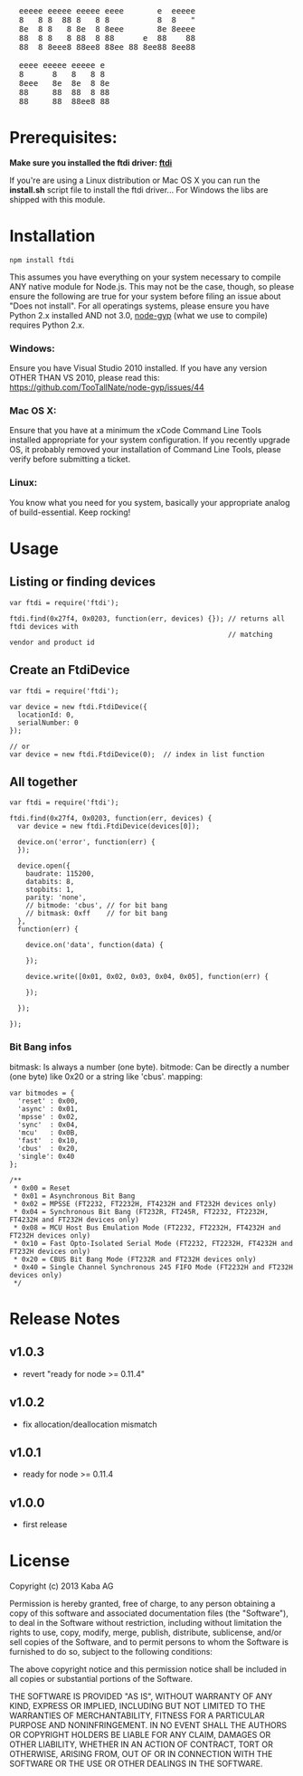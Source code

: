 <pre>
  eeeee eeeee eeeee eeee       e  eeeee 
  8   8 8  88 8   8 8          8  8   " 
  8e  8 8   8 8e  8 8eee       8e 8eeee 
  88  8 8   8 88  8 88      e  88    88 
  88  8 8eee8 88ee8 88ee 88 8ee88 8ee88

  eeee eeeee eeeee e  
  8      8   8   8 8  
  8eee   8e  8e  8 8e 
  88     88  88  8 88 
  88     88  88ee8 88 
</pre>

# Prerequisites:

**Make sure you installed the ftdi driver: [ftdi](http://www.ftdichip.com/Drivers/D2XX.htm)**

If you're are using a Linux distribution or Mac OS X you can run the **install.sh** script file to install the ftdi driver...
For Windows the libs are shipped with this module.

# Installation

    npm install ftdi

This assumes you have everything on your system necessary to compile ANY native module for Node.js. This may not be the case, though, so please ensure the following are true for your system before filing an issue about "Does not install". For all operatings systems, please ensure you have Python 2.x installed AND not 3.0, [node-gyp](https://github.com/TooTallNate/node-gyp) (what we use to compile) requires Python 2.x.

### Windows:

Ensure you have Visual Studio 2010 installed. If you have any version OTHER THAN VS 2010, please read this: https://github.com/TooTallNate/node-gyp/issues/44 

### Mac OS X:

Ensure that you have at a minimum the xCode Command Line Tools installed appropriate for your system configuration. If you recently upgrade OS, it probably removed your installation of Command Line Tools, please verify before submitting a ticket.

### Linux:

You know what you need for you system, basically your appropriate analog of build-essential. Keep rocking!

# Usage

## Listing or finding devices

```nodejs
var ftdi = require('ftdi');

ftdi.find(0x27f4, 0x0203, function(err, devices) {}); // returns all ftdi devices with
                                                      // matching vendor and product id
```

## Create an FtdiDevice

```nodejs
var ftdi = require('ftdi');

var device = new ftdi.FtdiDevice({
  locationId: 0,
  serialNumber: 0
});

// or
var device = new ftdi.FtdiDevice(0);  // index in list function
```

## All together

```nodejs
var ftdi = require('ftdi');

ftdi.find(0x27f4, 0x0203, function(err, devices) {
  var device = new ftdi.FtdiDevice(devices[0]);

  device.on('error', function(err) {
  });

  device.open({
    baudrate: 115200,
    databits: 8,
    stopbits: 1,
    parity: 'none',
    // bitmode: 'cbus', // for bit bang
    // bitmask: 0xff    // for bit bang
  },
  function(err) {

    device.on('data', function(data) {

    });

    device.write([0x01, 0x02, 0x03, 0x04, 0x05], function(err) {

    });

  });

});
```

### Bit Bang infos
bitmask: Is always a number (one byte).
bitmode: Can be directly a number (one byte) like 0x20 or a string like 'cbus'.
mapping:
```nodejs
var bitmodes = {
  'reset' : 0x00,
  'async' : 0x01,
  'mpsse' : 0x02,
  'sync'  : 0x04,
  'mcu'   : 0x0B,
  'fast'  : 0x10,
  'cbus'  : 0x20,
  'single': 0x40
};

/**
 * 0x00 = Reset
 * 0x01 = Asynchronous Bit Bang
 * 0x02 = MPSSE (FT2232, FT2232H, FT4232H and FT232H devices only)
 * 0x04 = Synchronous Bit Bang (FT232R, FT245R, FT2232, FT2232H, FT4232H and FT232H devices only)
 * 0x08 = MCU Host Bus Emulation Mode (FT2232, FT2232H, FT4232H and FT232H devices only)
 * 0x10 = Fast Opto-Isolated Serial Mode (FT2232, FT2232H, FT4232H and FT232H devices only)
 * 0x20 = CBUS Bit Bang Mode (FT232R and FT232H devices only) 
 * 0x40 = Single Channel Synchronous 245 FIFO Mode (FT2232H and FT232H devices only)
 */
```

# Release Notes

## v1.0.3

- revert "ready for node >= 0.11.4"

## v1.0.2

- fix allocation/deallocation mismatch

## v1.0.1

- ready for node >= 0.11.4

## v1.0.0

- first release


# License

Copyright (c) 2013 Kaba AG

Permission is hereby granted, free of charge, to any person obtaining a copy
of this software and associated documentation files (the "Software"), to deal
in the Software without restriction, including without limitation the rights
to use, copy, modify, merge, publish, distribute, sublicense, and/or sell
copies of the Software, and to permit persons to whom the Software is
furnished to do so, subject to the following conditions:

The above copyright notice and this permission notice shall be included in
all copies or substantial portions of the Software.

THE SOFTWARE IS PROVIDED "AS IS", WITHOUT WARRANTY OF ANY KIND, EXPRESS OR
IMPLIED, INCLUDING BUT NOT LIMITED TO THE WARRANTIES OF MERCHANTABILITY,
FITNESS FOR A PARTICULAR PURPOSE AND NONINFRINGEMENT. IN NO EVENT SHALL THE
AUTHORS OR COPYRIGHT HOLDERS BE LIABLE FOR ANY CLAIM, DAMAGES OR OTHER
LIABILITY, WHETHER IN AN ACTION OF CONTRACT, TORT OR OTHERWISE, ARISING FROM,
OUT OF OR IN CONNECTION WITH THE SOFTWARE OR THE USE OR OTHER DEALINGS IN
THE SOFTWARE.
